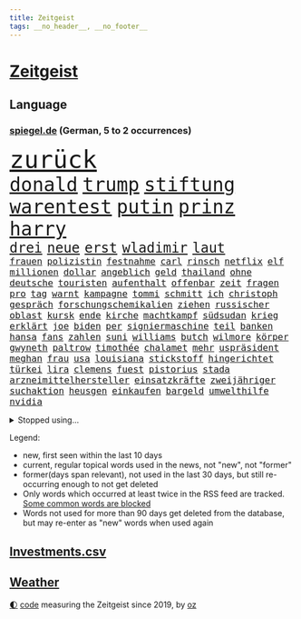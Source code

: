```yaml
---
title: Zeitgeist
tags: __no_header__, __no_footer__
---
```


# [Zeitgeist](https://oliz.io/zeitgeist/)

## Language

<h3><a href="https://www.spiegel.de" target="_blank">spiegel.de</a> (German, 5 to 2 occurrences)</h3>
<p style="font-family:monospace">
<span style="font-size:32pt"><a href="news_links.html#zurück" class="current">zurück</a></span>
<br>
<span style="font-size:25pt"><a href="news_links.html#donald" class="current">donald</a></span>
<span style="font-size:25pt"><a href="news_links.html#trump" class="current">trump</a></span>
<span style="font-size:25pt"><a href="news_links.html#stiftung" class="current">stiftung</a></span>
<span style="font-size:25pt"><a href="news_links.html#warentest" class="current">warentest</a></span>
<span style="font-size:25pt"><a href="news_links.html#putin" class="current">putin</a></span>
<span style="font-size:25pt"><a href="news_links.html#prinz" class="current">prinz</a></span>
<span style="font-size:25pt"><a href="news_links.html#harry" class="current">harry</a></span>
<br>
<span style="font-size:18pt"><a href="news_links.html#drei" class="current">drei</a></span>
<span style="font-size:18pt"><a href="news_links.html#neue" class="current">neue</a></span>
<span style="font-size:18pt"><a href="news_links.html#erst" class="current">erst</a></span>
<span style="font-size:18pt"><a href="news_links.html#wladimir" class="current">wladimir</a></span>
<span style="font-size:18pt"><a href="news_links.html#laut" class="current">laut</a></span>
<br>
<span style="font-size:12pt"><a href="news_links.html#frauen" class="current">frauen</a></span>
<span style="font-size:12pt"><a href="news_links.html#polizistin" class="current">polizistin</a></span>
<span style="font-size:12pt"><a href="news_links.html#festnahme" class="current">festnahme</a></span>
<span style="font-size:12pt"><a href="news_links.html#carl" class="new">carl</a></span>
<span style="font-size:12pt"><a href="news_links.html#rinsch" class="new">rinsch</a></span>
<span style="font-size:12pt"><a href="news_links.html#netflix" class="current">netflix</a></span>
<span style="font-size:12pt"><a href="news_links.html#elf" class="current">elf</a></span>
<span style="font-size:12pt"><a href="news_links.html#millionen" class="current">millionen</a></span>
<span style="font-size:12pt"><a href="news_links.html#dollar" class="current">dollar</a></span>
<span style="font-size:12pt"><a href="news_links.html#angeblich" class="current">angeblich</a></span>
<span style="font-size:12pt"><a href="news_links.html#geld" class="current">geld</a></span>
<span style="font-size:12pt"><a href="news_links.html#thailand" class="current">thailand</a></span>
<span style="font-size:12pt"><a href="news_links.html#ohne" class="current">ohne</a></span>
<span style="font-size:12pt"><a href="news_links.html#deutsche" class="current">deutsche</a></span>
<span style="font-size:12pt"><a href="news_links.html#touristen" class="current">touristen</a></span>
<span style="font-size:12pt"><a href="news_links.html#aufenthalt" class="current">aufenthalt</a></span>
<span style="font-size:12pt"><a href="news_links.html#offenbar" class="current">offenbar</a></span>
<span style="font-size:12pt"><a href="news_links.html#zeit" class="current">zeit</a></span>
<span style="font-size:12pt"><a href="news_links.html#fragen" class="current">fragen</a></span>
<span style="font-size:12pt"><a href="news_links.html#pro" class="current">pro</a></span>
<span style="font-size:12pt"><a href="news_links.html#tag" class="current">tag</a></span>
<span style="font-size:12pt"><a href="news_links.html#warnt" class="current">warnt</a></span>
<span style="font-size:12pt"><a href="news_links.html#kampagne" class="current">kampagne</a></span>
<span style="font-size:12pt"><a href="news_links.html#tommi" class="new">tommi</a></span>
<span style="font-size:12pt"><a href="news_links.html#schmitt" class="new">schmitt</a></span>
<span style="font-size:12pt"><a href="news_links.html#ich" class="current">ich</a></span>
<span style="font-size:12pt"><a href="news_links.html#christoph" class="current">christoph</a></span>
<span style="font-size:12pt"><a href="news_links.html#gespräch" class="current">gespräch</a></span>
<span style="font-size:12pt"><a href="news_links.html#forschungschemikalien" class="new">forschungschemikalien</a></span>
<span style="font-size:12pt"><a href="news_links.html#ziehen" class="current">ziehen</a></span>
<span style="font-size:12pt"><a href="news_links.html#russischer" class="current">russischer</a></span>
<span style="font-size:12pt"><a href="news_links.html#oblast" class="current">oblast</a></span>
<span style="font-size:12pt"><a href="news_links.html#kursk" class="current">kursk</a></span>
<span style="font-size:12pt"><a href="news_links.html#ende" class="current">ende</a></span>
<span style="font-size:12pt"><a href="news_links.html#kirche" class="current">kirche</a></span>
<span style="font-size:12pt"><a href="news_links.html#machtkampf" class="current">machtkampf</a></span>
<span style="font-size:12pt"><a href="news_links.html#südsudan" class="new">südsudan</a></span>
<span style="font-size:12pt"><a href="news_links.html#krieg" class="current">krieg</a></span>
<span style="font-size:12pt"><a href="news_links.html#erklärt" class="current">erklärt</a></span>
<span style="font-size:12pt"><a href="news_links.html#joe" class="current">joe</a></span>
<span style="font-size:12pt"><a href="news_links.html#biden" class="current">biden</a></span>
<span style="font-size:12pt"><a href="news_links.html#per" class="current">per</a></span>
<span style="font-size:12pt"><a href="news_links.html#signiermaschine" class="new">signiermaschine</a></span>
<span style="font-size:12pt"><a href="news_links.html#teil" class="current">teil</a></span>
<span style="font-size:12pt"><a href="news_links.html#banken" class="current">banken</a></span>
<span style="font-size:12pt"><a href="news_links.html#hansa" class="new">hansa</a></span>
<span style="font-size:12pt"><a href="news_links.html#fans" class="current">fans</a></span>
<span style="font-size:12pt"><a href="news_links.html#zahlen" class="current">zahlen</a></span>
<span style="font-size:12pt"><a href="news_links.html#suni" class="current">suni</a></span>
<span style="font-size:12pt"><a href="news_links.html#williams" class="current">williams</a></span>
<span style="font-size:12pt"><a href="news_links.html#butch" class="current">butch</a></span>
<span style="font-size:12pt"><a href="news_links.html#wilmore" class="current">wilmore</a></span>
<span style="font-size:12pt"><a href="news_links.html#körper" class="current">körper</a></span>
<span style="font-size:12pt"><a href="news_links.html#gwyneth" class="new">gwyneth</a></span>
<span style="font-size:12pt"><a href="news_links.html#paltrow" class="new">paltrow</a></span>
<span style="font-size:12pt"><a href="news_links.html#timothée" class="current">timothée</a></span>
<span style="font-size:12pt"><a href="news_links.html#chalamet" class="current">chalamet</a></span>
<span style="font-size:12pt"><a href="news_links.html#mehr" class="current">mehr</a></span>
<span style="font-size:12pt"><a href="news_links.html#uspräsident" class="current">uspräsident</a></span>
<span style="font-size:12pt"><a href="news_links.html#meghan" class="current">meghan</a></span>
<span style="font-size:12pt"><a href="news_links.html#frau" class="current">frau</a></span>
<span style="font-size:12pt"><a href="news_links.html#usa" class="current">usa</a></span>
<span style="font-size:12pt"><a href="news_links.html#louisiana" class="current">louisiana</a></span>
<span style="font-size:12pt"><a href="news_links.html#stickstoff" class="new">stickstoff</a></span>
<span style="font-size:12pt"><a href="news_links.html#hingerichtet" class="current">hingerichtet</a></span>
<span style="font-size:12pt"><a href="news_links.html#türkei" class="current">türkei</a></span>
<span style="font-size:12pt"><a href="news_links.html#lira" class="new">lira</a></span>
<span style="font-size:12pt"><a href="news_links.html#clemens" class="current">clemens</a></span>
<span style="font-size:12pt"><a href="news_links.html#fuest" class="current">fuest</a></span>
<span style="font-size:12pt"><a href="news_links.html#pistorius" class="current">pistorius</a></span>
<span style="font-size:12pt"><a href="news_links.html#stada" class="new">stada</a></span>
<span style="font-size:12pt"><a href="news_links.html#arzneimittelhersteller" class="new">arzneimittelhersteller</a></span>
<span style="font-size:12pt"><a href="news_links.html#einsatzkräfte" class="current">einsatzkräfte</a></span>
<span style="font-size:12pt"><a href="news_links.html#zweijähriger" class="current">zweijähriger</a></span>
<span style="font-size:12pt"><a href="news_links.html#suchaktion" class="current">suchaktion</a></span>
<span style="font-size:12pt"><a href="news_links.html#heusgen" class="new">heusgen</a></span>
<span style="font-size:12pt"><a href="news_links.html#einkaufen" class="current">einkaufen</a></span>
<span style="font-size:12pt"><a href="news_links.html#bargeld" class="current">bargeld</a></span>
<span style="font-size:12pt"><a href="news_links.html#umwelthilfe" class="current">umwelthilfe</a></span>
<span style="font-size:12pt"><a href="news_links.html#nvidia" class="current">nvidia</a></span>
</p>
<details>
<summary>Stopped using...</summary>
<p class="former" style="font-size:12pt">
steigenden(1609) verfolgen(1609) bücher(1608) dauerhaft(1608) mittelmeer(1608) tom(1608) anne(1607) ehemann(1607) fahrzeug(1607) innenminister(1607) umfeld(1607) wünschen(1607) 60(1606) prüfung(1606) spuren(1606) 2015(1605) arsenal(1605) bauen(1605) begleitet(1605) google(1605) krankenhäuser(1605) nationalmannschaft(1605) äußerungen(1605) depressionen(1604) lastwagen(1604) rasant(1604) tests(1604) augsburg(1603) digitalisierung(1603) fuhr(1603) gastgeber(1603) konflikte(1603) persönliche(1603) polizist(1603) teilnehmer(1603) bestreitet(1602) durchsetzen(1602) einstieg(1602) gefährlichen(1602) gesicht(1602) schicksal(1602) öfter(1602) blockiert(1601) journalisten(1601) künstler(1601) oberste(1601) reiche(1601) studierenden(1601) tieren(1601) freiheit(1600) londoner(1600) position(1600) rapper(1600) rest(1600) schweigen(1600) tiefe(1600) aufstieg(1599) fuß(1599) material(1599) oppositionelle(1599) reporter(1599) stürzte(1599) untersagt(1599) berlins(1598) fleisch(1598) mario(1598) teilnehmen(1598) volksrepublik(1598) entscheidenden(1597) schuss(1597) verbreiten(1597) autobahn(1596) keller(1596) missbrauch(1596) park(1596) standort(1596) untersuchen(1596) verabschiedet(1596) vorsprung(1596) langen(1595) leid(1595) tausenden(1595) veranstalter(1595) englischen(1594) zweimal(1594) distanz(1593) hubertus(1593) produktion(1592) südafrika(1592) 11(1591) berater(1591) offenen(1591) wende(1591) appell(1590) beinahe(1590) gefangene(1590) frankwalter(1589) stieg(1589) belegen(1588) kevin(1585) aufhalten(1581) eigenes(1581) entschuldigung(1581) richard(1581) uni(1581) gang(1580) schrecken(1579) vorgänger(1579) rang(1577) erstochen(1575) heftiger(1575) produziert(1575) sportler(1574) freiwillig(1572) provoziert(1571) museum(1570) stürzen(1569) unterdessen(1566) olympia(1565) schützt(1564) einblicke(1557) blinken(1539) strecken(1445) drohende(1365) tricks(1347) adac(1346) verurteilung(1325) gesund(1306) hoffenheim(1282) gewohnt(1280) nachmittag(1275) demo(1247) ice(1242) ruhestand(1236) ostdeutschland(1219) methode(1211) airlines(1198) diskussionen(1183) finnland(1177) klappt(1164) geplatzt(1147) spektakel(1147) krim(1145) hauptbahnhof(1144) 2014(1121) gefangenschaft(1082) kasse(1074) günstige(1066) handys(1056) überlebenden(1056) politisches(1021) prinzessin(1019) kenia(1013) sinne(1007) iii(996) andrew(989) maschine(989) toilette(956) antony(946) hoffnungsträger(936) medizin(931) ersetzt(906) überreste(906) kontroverse(897) psychologin(892) vaters(888) zweifeln(874) staatsanwalt(870) desinformation(863) operiert(860) jüdische(830) überlebende(825) nico(814) hauses(811) rammt(799) perfekten(798) passanten(788) rüstet(783) aussieht(781) ricarda(773) zwingt(773) islamistischen(770) flaschen(767) bürokratie(763) technologie(759) lauf(755) rechtspopulisten(735) außergewöhnlich(734) hinweg(722) höcke(721) z(721) legalisierung(720) umsetzen(711) existenz(699) kader(699) behaupten(695) deutlicher(684) beine(679) hoeneß(677) massenhaft(675) forscherin(674) evakuierung(665) rechtsextremismus(663) auswirken(662) genießen(661) kane(661) schief(658) schönsten(656) zürich(651) neuwahlen(648) schlagabtausch(648) sächsischen(630) rechtsextremer(625) missstände(616) fußballem(613) besiegen(601) schlimmer(598) nahostkonflikt(594) spdchef(593) entpuppt(592) bewaffnete(590) höheren(590) stoppte(573) geprüft(572) prägen(566) chancenlos(561) verkehrsunfall(560) rekonstruktion(556) unten(556) negative(555) bein(554) stieß(553) 03(545) uswahl(539) suv(535) hymne(533) überraschte(526) fehlte(520) einander(519) beschuldigt(515) hinterlässt(510) schenkt(510) kritischen(507) absicht(505) stimmte(500) europameisterschaft(493) überraschende(493) 1990(487) via(484) bereiten(480) abfall(474) aussetzen(470) sprecherin(470) habecks(468) strengen(468) stellten(467) unterschätzt(467) 18jährige(453) robbie(448) historischer(444) oberverwaltungsgericht(440) südosten(440) finanzen(439) straftäter(439) erinnerung(437) playoffs(434) guardiola(432) grande(430) spdabgeordnete(428) mangelnde(422) temu(422) pep(416) rast(412) passagier(411) b(408) südkoreanischen(408) jörg(404) beantragt(401) verwehrt(400) bestürzt(398) verdächtiger(395) harvey(392) staub(391) spottet(390) elton(389) shein(389) hitlergruß(387) lamar(387) herausforderer(386) anforderungen(385) populisten(385) minderjährigen(382) raf(372) verzögern(370) 17jähriger(367) gewalttat(361) biss(359) tasche(357) persönlichkeit(356) abtreibungen(355) hochstapler(354) klagte(354) jamal(351) musiala(351) wahren(350) tvduell(347) erfolgreicher(346) haiti(341) langweilig(341) flüchtlingen(339) infos(337) widmet(337) award(336) modernen(336) therapie(333) slowakei(330) fußballbund(329) schweine(327) übergriffen(327) elektromobilität(326) vehement(326) bedrohen(325) brutale(324) techniken(324) unzulässig(324) arbeitszeit(323) gerne(323) eurowings(321) akteure(314) beeindruckt(312) relativ(311) fronten(310) normalität(308) entgeht(307) usgericht(307) stahl(306) freunden(302) hitlers(300) kommentare(296) 21jährige(295) enkel(295) vermitteln(295) 28jährige(294) geheiratet(292) schlacht(291) beirut(289) var(289) regensburg(288) gewachsen(285) heimspiel(285) reus(284) moderatorin(283) azubis(281) wahlkämpfer(281) afrikanische(280) kendrick(279) m(278) wider(278) extremwetter(273) besiegte(271) münchens(271) regierungspartei(270) gemeint(265) koalitionen(265) lösungen(263) normalen(262) dinosaurier(257) existieren(257) glaubwürdigkeit(257) ohr(255) unzufrieden(254) back(252) bewahrt(252) zuge(251) tiefpunkt(250) steuererleichterungen(249) vermummte(249) 24jähriger(248) basketballer(248) nationalhymne(248) aggressiven(246) dschungelcamp(246) gleichen(246) jemandem(246) heiratet(245) sichtbar(243) extremen(242) neuartigen(240) galaxie(237) medikamente(236) café(234) neudelhi(233) abriss(232) auszugeben(232) wildnis(232) angekündigte(231) dates(231) schalteten(231) zugunsten(231) entgehen(230) starkem(229) turnen(225) gere(222) existiert(221) bswchefin(220) lockt(219) zuversicht(219) abbrechen(217) gewürgt(217) 130(216) samsung(216) adele(213) personalie(213) diskurs(212) kontrahenten(212) vermächtnis(212) vorhat(212) analysen(211) einigkeit(208) philadelphia(207) mathias(205) michelle(205) tönen(205) geschwächt(204) traditionelle(204) feiertagen(203) gemeinsamkeiten(203) klappen(202) kickl(201) kriege(201) kurzen(201) britin(199) buchen(199) gestaltet(199) äußere(198) gefangenen(197) roadtrip(197) signale(196) sergej(195) verpasste(195) terrors(191) davis(190) echt(189) flüchtet(189) vergangen(189) freiburger(188) außenpolitische(186) anschlags(185) wahlempfehlung(183) grassiert(182) menschlichkeit(182) nutzerinnen(182) zurecht(182) arne(180) biografie(178) katastrophen(177) tolle(177) ausfuhren(176) warb(176) drogeneinfluss(175) bergung(174) erreger(174) trost(174) cameron(173) florentina(173) holzinger(173) jakob(173) kopfverletzung(173) neuanfang(173) dortmunder(171) achtung(170) flüchtete(169) mönchengladbach(169) ten(169) omar(168) prügelattacke(168) 98(167) scheiterns(167) verbraucherzentrale(167) freigestellt(166) erreichte(164) teuersten(164) kabel(163) unschädlich(163) geringe(162) gescheiterten(162) hoffnungslos(162) tiefer(162) aufeinandertreffen(161) washingtons(161) bundesrichter(160) namibia(159) direkte(158) eingeliefert(158) flexibilität(158) ableiten(157) eagles(157) lebensmittelpreise(157) regulierung(156) airpods(155) anton(155) bemerkung(155) geworben(154) kohfeldt(154) frisur(153) sparmaßnahmen(153) gewagt(152) kenntnis(152) psg(152) beeindruckend(151) boxweltmeister(151) combs(151) diddy(151) mutmaßlichem(151) ehrgeiz(150) minderheit(150) radikales(150) verwandten(150) indigene(149) kreuzes(149) propalästinensischen(149) rockstar(149) town(148) aufsteiger(147) bundesweite(147) fridays(147) future(147) toiletten(147) voigt(147) zunahme(147) abos(146) anzeigen(146) diversität(145) ewige(143) beitragen(142) einmischung(142) monats(142) echter(141) mächtigsten(141) eindringlich(140) pickup(140) pornos(140) stanley(140) tsg(140) minutenprotokoll(139) sexualisierte(139) ausgeliefert(138) gestützt(137) aktueller(136) made(136) endgültige(135) freiheiten(135) identifizieren(135) pete(135) verweigert(135) weltmeisterschaft(135) bryan(134) grant(134) gefoltert(133) geforscht(133) holger(133) rendite(133) spitzenspiel(133) wahlkampfgetöse(132) mischte(131) thunberg(130) baseballprofi(129) bunkern(129) klopfen(128) wovon(128) erkenntnissen(127) knapper(127) autobiografie(126) barrymore(126) drew(126) lachen(126) sportvorstand(126) kategorie(125) zugausfälle(125) schwärmt(124) android(123) euch(123) forderten(123) guido(123) importe(123) lebenszeichen(123) reizgas(123) usverteidigungsminister(123) hauptdarsteller(122) fortan(121) familienpolitik(120) okay(120) beleg(119) fdpvize(119) schubert(119) solar(118) titelgewinn(118) deutschem(117) gefährdung(117) vertrauensfrage(117) weinstein(117) mitarbeitende(116) bessert(115) coup(115) next(115) auskommen(114) filmemacher(114) heutige(114) neuerdings(114) enormer(113) grenell(113) ukrainekriegs(113) chiefs(112) guttun(112) zentral(112) aufrufen(111) fusion(111) jayz(111) möge(111) nordkoreanische(110) asylantrag(109) scheideweg(109) skisport(109) wahlbeeinflussung(109) sonntags(108) staatsstreich(107) cocktails(106) versäumnisse(106) prorussischen(105) wirtschaftswende(105) gespür(104) merkwürdigen(104) sprint(104) 16jährige(103) verabreicht(103) queeren(102) smartwatch(101) ampelbruch(99) göttlich(99) helena(99) solange(99) weitestgehend(99) gebäudes(98) platzen(98) zwingen(98) behandeln(97) scharfer(97) lupe(96) partnern(96) todd(96) gegeneinander(95) gestorbenen(95) menschenrechtsorganisation(95) versicherung(95) beschlüsse(94) texten(94) naturkatastrophen(93) scholz'(93) 78jährige(92) goldmine(92) kukies(92) personell(92) afghane(91) französischpolynesien(91) french(91) haynes(91) jurypräsident(91) superfood(91) versus(91) energiekonzerns(90) hegseth(90) selbstverteidigung(90) verdienst(90) vorsorgen(90) zusammengeprallt(90) abgestellt(89) bafög(89) demonstrierende(89) dramatischem(89) einsatzes(89) fischern(89) kunststück(89) leiten(89) palästinenserstaat(89) rechtsradikalen(89) benötigte(88) email(88) senats(88) weltpolitik(88) militärhubschrauber(87) missbrauchsskandal(87) personalentscheidungen(87) sonny(87) erinnerte(86) fpd(86) kosovo(86) missbrauchsvorwürfen(86) nuklearen(86) säuglinge(86) vertrauten(86) zeitnah(86) ausgeschaltet(85) gab’s(85) herausragenden(85) konvoi(85) kraftstoff(85) krisenzeiten(85) loyale(85) schlange(85) syriens(85) tattoos(85) 14000(84) einreißen(84) leavitt(84) paschke(84) pius(84) sexualstraftat(84) angeschaut(83) content(83) geschwindigkeit(83) künstlern(83) moll(83) tina(83) verschieben(83) haftbedingungen(82) kabelschäden(82) porzellan(82) arddokumentation(81) ed(81) erregte(81) kaufhaus(81) nachtwache(81) ostseekabel(81) sheeran(81) zunge(81) 250000(80) akzeptabel(80) altenpflegerin(80) grausam(80) jair(80) pentagonchef(80) wetterbedingungen(80) gebucht(79) landeskriminalamt(79) migrationskurs(79) streifen(79) unterhält(79) verlauf(79) alpinen(78) hunderttausend(78) ligaspielen(78) mobilen(78) oeynhausen(78) plastikmüll(78) richenhagen(78) strafgerichtshofs(78) tabelle(78) tauschte(78) bewegungen(77) böses(77) darmstadts(77) langfristige(77) theoretisch(77) tiefstand(77) unterschriften(77) drake(76) palliativarzt(76) übermitteln(76) bonn(75) detektive(75) einziges(75) grausamkeiten(75) nöte(75) referendariat(75) usverfassung(75) ladekabel(74) soldat(74) essstörung(73) kranken(73) preisunterschied(73) verzichtbar(73) automanager(72) blockt(72) erwischen(72) hostel(72) kannten(72) mitspielt(72) nationalsozialistische(71) pflegekraft(71) präsidentenwahl(71) begriffen(70) engen(70) messenger(70) moskaus(70) preiserhöhungen(70) regeländerung(70) spurensuche(70) zielte(70) anhand(69) freundliche(69) griechenlands(69) jammern(69) kaltgestellt(69) schaffe(69) verunglücken(69) 930(68) beamter(68) minsk(68) psychisch(68) rassistisches(68) rebellen(68) skurrile(68) verbrennungsmotor(68) amüsiert(67) atemprobleme(67) athletinnen(67) camp(67) grimm(67) pannen(67) 42jährigen(66) axt(66) hunziker(66) jenen(66) levy(66) meißen(66) schmuggel(66) unverzügliche(66) abwenden(65) aufgerollt(65) enttarnt(65) fasste(65) gelegen(65) irren(65) plagiate(65) souveränität(65) umstrittensten(65) franjo(64) grundrecht(64) höhepunkte(64) kartoffel(64) kleinunternehmer(64) nervigen(64) schalker(64) unaufhaltsam(64) winzige(64) halbinsel(63) kuchen(63) mr(63) parteispenden(63) politikers(63) stapft(63) 1972(62) dog(62) einsetzt(62) niedlich(62) vernünftige(62) 14jähriger(61) 42jähriger(61) ausnutzen(61) eisigen(61) fdpmann(61) gladbacher(61) grundnahrungsmittel(61) hirnblutung(61) lamborghini(61) rüstungsausgaben(61) schwerem(61) verlassenen(61) wunderkind(61) years(61) zauberer(61) drucks(60) längsten(60) markenartikel(60) pilgern(60) porzellanhersteller(60) registrierte(60) rosenthal(60) wahlprogrammen(60) weigert(60) wichtel(60) annullierten(59) billiges(59) heimspielen(59) integriert(59) kriegt(59) wahlprogramme(59) exakt(58) menschenrechtsaktivisten(58) radar(58) veränderung(58) übersetzer(58) aufzuholen(57) bereichert(57) honda(57) nissan(57) rennfahrers(57) sbu(57) verlorenes(57) bayrou(56) françois(56) fußfessel(56) fürchteten(56) institut(56) lehre(56) rau(56) antisemitischer(55) bekräftigen(55) fda(55) gestaltete(55) kinderbücher(55) press(55) realitystar(55) umbenennen(55) usarzneimittelbehörde(55) exweltmeister(54) zuschauenden(54) überseegebiet(54) adressiert(53) erlangt(53) fahnden(53) farage(53) grandslamturniere(53) kerr(53) nigel(53) begehrte(52) handelsschiff(52) single(52) unterwerfen(52) angestiegen(51) busunglück(51) enthalten(51) kühlschrank(51) panda(51) urheber(51) wahlumfragen(51) ansätze(50) frauchen(50) kühne(50) linus(50) straßer(50) total(50) überlebenschance(50) bedeutete(49) entpuppte(49) enttäuschte(49) erhältlich(49) essstörungen(49) hauch(49) hochphase(49) odermatt(49) plagt(49) regulären(49) ruder(49) spüre(49) tappen(49) abwärtstrend(48) direktkandidat(48) jene(48) smarter(48) erling(47) fico(47) haaland(47) mietmarkt(47) schimpfwort(47) schlüsselspieler(47) slowakischen(47) supermarktkasse(47) bewegtes(46) bitteren(46) eisige(46) geheimtipps(46) gewicht(46) wetterlage(46) wintersportler(46) ablenkung(45) anker(45) beschämend(45) cruz(45) flugzeugabsturz(45) neunzigerjahren(45) wundersprit(45) 240(44) außenpolitisches(44) beispiele(44) bewerbungen(44) handelsblatt(44) knödel(44) vergiftete(44) wandelt(44) schafften(43) titelrennen(43) verkehrt(43) wiederherstellung(43) freistellung(42) gleichstellung(42) psychedelische(42) quadrats(42) sportgerichtshof(42) großartig(41) militärdiktatur(41) sensationell(41) argyle(40) cessna(40) ebene(40) läuferin(40) plymouth(40) predigt(40) tempolimit(40) zweitligaschlusslicht(40) atomkraftwerk(39) ausländer(39) halte(39) heimsieg(39) schwindet(39) strahlen(39) umfragetief(39) atomkraftwerke(38) ehrenamtlich(38) festen(38) leitfigur(38) teilnahme(38) unterhaltsam(38) unterschätzte(38) verlässlich(38) bedingt(37) cdufraktionschef(37) eifel(37) paypal(37) sensibel(37) spiegelleser(37) stau(37) weltantidopingagentur(37) 22000(36) anreise(36) busfahrer(36) gedenkort(36) juristen(36) pulver(36) senioren(36) tödliches(36) ungeachtet(36) verbesserung(36) werten(36) zensur(36) übermittelt(36) bundesagentur(35) imitiert(35) marmoush(35) sascha(35) schwäche(35) strafstoß(35) usstars(35) zufahrt(35) abgemagert(34) havarierten(34) keinerlei(34) nowitzki(34) weiterleben(34) zucht(34) ältester(34) forschungsgruppe(33) geldgeber(33) herstellung(33) liebäugelt(33) rechnerisch(33) rechtspopulistische(33) verdoppeln(33) zertrümmert(33) übereinander(33) diversitätsprogramme(32) neunzigerjahre(32) prangte(32) preisen(32) stockinger(32) beteiligter(31) geiseldeal(31) geiselfreilassung(31) geschäftliche(31) havertz(31) luisa(31) pendeln(31) reese(31) skirennläufer(31) spannung(31) ungeklärte(31) energieversorgung(30) gehörten(30) medwedew(30) plagiiert(30) wahlkampfthema(30) aufstiegsrennen(29) bundesligisten(29) bundesstraßen(29) fetzen(29) gemischt(29) wahlforscher(29) gemüse(28) gleichzusetzen(28) lindsey(28) schulnoten(28) versammelten(28) vonn(28) abgebissen(27) agentur(27) aneinandergeraten(27) freigelassenen(27) geachtet(27) gerückt(27) hähnchenschenkel(27) jannis(27) zukünftig(27) ästhetik(27) verfolgungsfahrt(26) annexion(25) außenhandel(25) bauunternehmen(25) dreifaltigkeit(25) einschaltquoten(25) station(25) fett(24) massenentlassungen(24) puls(24) stahlindustrie(24) auktion(23) freilassen(23) gasexplosion(23) hauptproblem(23) quer(23) regisseurs(23) rückgängig(23) unabhängigen(23) allmen(22) begrenzung(22) experimentiert(22) nachvollziehen(22) sammelklage(22) vierbeiner(22) bedeutend(21) diw(21) ernennung(21) gazageiseln(21) justine(21) modebranche(21) optimistischer(21) palästina(21) randalieren(21) sequel(21) seuche(21) timothy(21) asylbewerberunterkunft(20) geiselübergabe(20) kühen(20) mühen(20) schulhof(20) ungeschlagen(20) unterstreicht(20) erdoğanregierung(19) halbieren(19) israelhamaskrieg(19) 81jähriger(18) erfreut(18) jüngerer(18) mali(18) massenpanik(18) verpackungssteuer(18) ärztinnen(18) 60000(17) gipfels(17) markanten(17) geniale(16) kontern(16) parteigrenzen(16) spdpolitikers(16) brexit(15) geldhaus(15) kreativen(15) lehramtsstudentin(15) skifahrerin(15) christdemokraten(14) debütiert(14) extremismus(14) publik(14) staatsmann(14) eigentor(13) fingerabdrücke(13) gascón(13) geschlechter(13) karla(13) leni(13) sofía(13) verstrickt(13) abpfiff(12) aufruf(12) aufschwung(12) eustaatschefs(12) fernsehdebatte(12) gönner(12) kanzleramtschef(12) millionenstadt(12) niger(12) prag(12) untergebracht(12) abramowitsch(11) festgelegt(11) mona(11) oligarch(11) sicherheitsfreigabe(11) verfolgter(11) zerreißen(11)
</p>
</details>
<p>Legend:
<ul>
<li><span class="new">new</span>, first seen within the last 10 days</li>
<li><span class="current">current</span>, regular topical words used in the news, not "new", not "former"</li>
<li><span class="former">former(days span relevant)</span>, not used in the last 30 days, but still re-occurring enough to not get deleted</li>
<li>Only words which occurred at least twice in the RSS feed are tracked. <a href="language/filters.py">Some common words are blocked</a></li>
<li>Words not used for more than 90 days get deleted from the database, but may re-enter as "new" words when used again</li>
</ul>
</p>

## [Investments](investments.html)[.csv](investments.csv)

## [Weather](weather.html)

<footer>
<a href="javascript:toggleTheme()" class="nav">🌓</a>
<a href="https://github.com/ooz/zeitgeist">code</a> measuring the Zeitgeist since 2019, by <a href="https://oliz.io">oz</a>
</footer>
